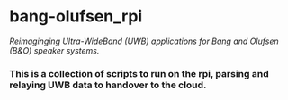 # bang-olufsen_rpi 
_Reimaginging Ultra-WideBand (UWB) applications for Bang and Olufsen (B&amp;O) speaker systems._

### This is a collection of scripts to run on the rpi, parsing and relaying UWB data to handover to the cloud.
